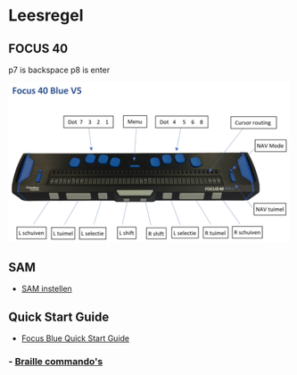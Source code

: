 
# Leesregel

## FOCUS 40
p7 is backspace
p8 is enter


![focus 40](pictures/focus40.jpg)

## SAM

- [SAM instellen](naslag/sambraillestudio.md)

## Quick Start Guide

- [Focus Blue Quick Start Guide](https://www.freedomscientific.com/training/braille/focus/focus-blue-quick-start-guide/)
### - [Braille commando's](https://www.freedomscientific.com/training/braille/focus/braille-commands/)
